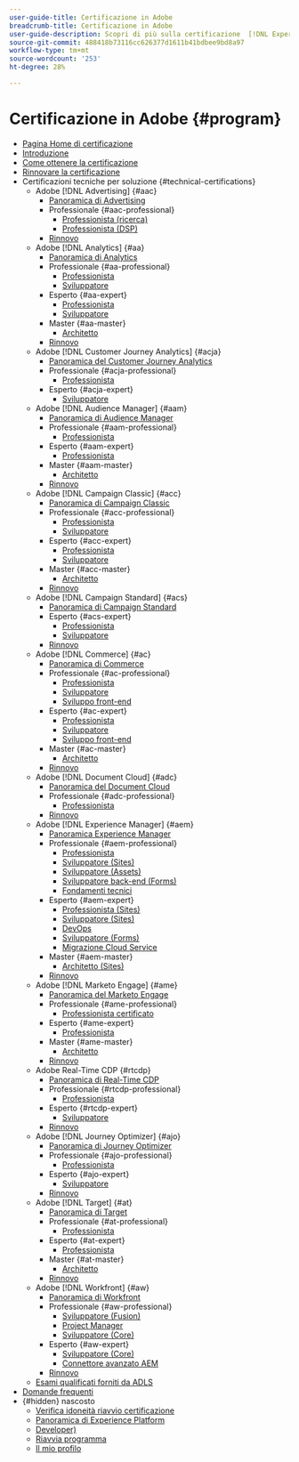 ```yaml
---
user-guide-title: Certificazione in Adobe
breadcrumb-title: Certificazione in Adobe
user-guide-description: Scopri di più sulla certificazione  [!DNL Experience Cloud] Adobe. Scopri cosa vuol dire ottenere una certificazione.
source-git-commit: 488418b73116cc626377d1611b41bdbee9bd8a97
workflow-type: tm+mt
source-wordcount: '253'
ht-degree: 28%

---
```



# Certificazione in Adobe {#program}

+ [Pagina Home di certificazione](overview.md)
+ [Introduzione](getting-started.md)
+ [Come ottenere la certificazione](how-to-get-certified.md)
+ [Rinnovare la certificazione](renew.md)
+ Certificazioni tecniche per soluzione {#technical-certifications}
   + Adobe [!DNL Advertising] {#aac}
      + [Panoramica di Advertising](/help/certifications/aac/aac-overview.md)
      + Professionale {#aac-professional}
         + [Professionista (ricerca)](/help/certifications/aac/aac-search-p-business.md)
         + [Professionista (DSP)](/help/certifications/aac/aac-dsp-p-business.md)
      + [Rinnovo](/help/certifications/aac/aac-renew.md)
   + Adobe [!DNL Analytics] {#aa}
      + [Panoramica di Analytics](/help/certifications/aa/aa-overview.md)
      + Professionale {#aa-professional}
         + [Professionista](/help/certifications/aa/aa-p-business.md)
         + [Sviluppatore](/help/certifications/aa/aa-p-developer.md)
      + Esperto {#aa-expert}
         + [Professionista](/help/certifications/aa/aa-e-business.md)
         + [Sviluppatore](/help/certifications/aa/aa-e-developer.md)
      + Master {#aa-master}
         + [Architetto](/help/certifications/aa/aa-m-architect.md)
      + [Rinnovo](/help/certifications/aa/aa-renew.md)
   + Adobe [!DNL Customer Journey Analytics] {#acja}
      + [Panoramica del Customer Journey Analytics](/help/certifications/acja/acja-overview.md)
      + Professionale {#acja-professional}
         + [Professionista](/help/certifications/acja/acja-p-business.md)
      + Esperto {#acja-expert}
         + [Sviluppatore](/help/certifications/acja/acja-e-developer.md)
   + Adobe [!DNL Audience Manager] {#aam}
      + [Panoramica di Audience Manager](/help/certifications/aam/aam-overview.md)
      + Professionale {#aam-professional}
         + [Professionista](/help/certifications/aam/aam-p-business.md)
      + Esperto {#aam-expert}
         + [Professionista](/help/certifications/aam/aam-e-business.md)
      + Master {#aam-master}
         + [Architetto](/help/certifications/aam/aam-m-architect.md)
      + [Rinnovo](/help/certifications/aam/aam-renew.md)
   + Adobe [!DNL Campaign Classic] {#acc}
      + [Panoramica di Campaign Classic](/help/certifications/acc/acc-overview.md)
      + Professionale {#acc-professional}
         + [Professionista](/help/certifications/acc/acc-p-business.md)
         + [Sviluppatore](/help/certifications/acc/acc-p-developer.md)
      + Esperto {#acc-expert}
         + [Professionista](/help/certifications/acc/acc-e-business.md)
         + [Sviluppatore](/help/certifications/acc/acc-e-developer.md)
      + Master {#acc-master}
         + [Architetto](/help/certifications/acc/acc-m-developer.md)
      + [Rinnovo](/help/certifications/acc/acc-renew.md)
   + Adobe [!DNL Campaign Standard] {#acs}
      + [Panoramica di Campaign Standard](/help/certifications/acs/acs-overview.md)
      + Esperto {#acs-expert}
         + [Professionista](/help/certifications/acs/acs-e-business.md)
         + [Sviluppatore](/help/certifications/acs/acs-e-developer.md)
      + [Rinnovo](/help/certifications/acs/acs-renew.md)
   + Adobe [!DNL Commerce] {#ac}
      + [Panoramica di Commerce](/help/certifications/ac/ac-overview.md)
      + Professionale {#ac-professional}
         + [Professionista](/help/certifications/ac/ac-p-business.md)
         + [Sviluppatore](/help/certifications/ac/ac-p-developer.md)
         + [Sviluppo front-end](/help/certifications/ac/ac-p-fedeveloper0623.md)
      + Esperto {#ac-expert}
         + [Professionista](/help/certifications/ac/ac-e-business.md)
         + [Sviluppatore](/help/certifications/ac/ac-e-developer.md)
         + [Sviluppo front-end](/help/certifications/ac/ac-e-fedeveloper0623.md)
      + Master {#ac-master}
         + [Architetto](/help/certifications/ac/ac-m-architect.md)
      + [Rinnovo](/help/certifications/ac/ac-renew.md)
   + Adobe [!DNL Document Cloud] {#adc}
      + [Panoramica del Document Cloud](/help/certifications/adc/adc-overview.md)
      + Professionale {#adc-professional}
         + [Professionista](/help/certifications/adc/adc-p-business.md)
      + [Rinnovo](/help/certifications/adc/adc-renew.md)
   + Adobe [!DNL Experience Manager] {#aem}
      + [Panoramica Experience Manager](/help/certifications/aem/aem-overview.md)
      + Professionale {#aem-professional}
         + [Professionista](/help/certifications/aem/aem-p-business.md)
         + [Sviluppatore (Sites)](/help/certifications/aem/aem-sites-p-developer.md)
         + [Sviluppatore (Assets)](/help/certifications/aem/aem-assets-p-developer.md)
         + [Sviluppatore back-end (Forms)](/help/certifications/aem/aem-forms-p-bedeveloper.md)
         + [Fondamenti tecnici](/help/certifications/aem/aem-p-foundations.md)
      + Esperto {#aem-expert}
         + [Professionista (Sites)](/help/certifications/aem/aem-sites-e-business.md)
         + [Sviluppatore (Sites)](/help/certifications/aem/aem-sites-e-developer.md)
         + [DevOps](/help/certifications/aem/aem-devops-e-engineer.md)
         + [Sviluppatore (Forms)](/help/certifications/aem/aem-forms-e-developer.md)
         + [Migrazione Cloud Service](/help/certifications/aem/aem-cs-e-migration.md)
      + Master {#aem-master}
         + [Architetto (Sites)](/help/certifications/aem/aem-sites-m-architect.md)
      + [Rinnovo](/help/certifications/aem/aem-renew.md)
   + Adobe [!DNL Marketo Engage] {#ame}
      + [Panoramica del Marketo Engage](/help/certifications/ame/ame-overview.md)
      + Professionale {#ame-professional}
         + [Professionista certificato](/help/certifications/ame/ame-p.md)
      + Esperto {#ame-expert}
         + [Professionista](/help/certifications/ame/ame-e-business.md)
      + Master {#ame-master}
         + [Architetto](/help/certifications/ame/ame-m-architect-23-08.md)
      + [Rinnovo](/help/certifications/ame/ame-renew.md)
   + Adobe Real-Time CDP {#rtcdp}
      + [Panoramica di Real-Time CDP](/help/certifications/rtcdp/rtcdp-overview.md)
      + Professionale {#rtcdp-professional}
         + [Professionista](/help/certifications/rtcdp/rtcdp-p-business.md)
      + Esperto {#rtcdp-expert}
         + [Sviluppatore](/help/certifications/rtcdp/rtcdp-e-developer.md)
      + [Rinnovo](/help/certifications/rtcdp/rtcdp-renew.md)
   + Adobe [!DNL Journey Optimizer] {#ajo}
      + [Panoramica di Journey Optimizer](/help/certifications/ajo/ajo-overview.md)
      + Professionale {#ajo-professional}
         + [Professionista](/help/certifications/ajo/ajo-p-business.md)
      + Esperto {#ajo-expert}
         + [Sviluppatore](/help/certifications/ajo/ajo-e-developer-23-10.md)
      + [Rinnovo](/help/certifications/ajo/ajo-renew.md)
   + Adobe [!DNL Target] {#at}
      + [Panoramica di Target](/help/certifications/at/at-overview.md)
      + Professionale {#at-professional}
         + [Professionista](/help/certifications/at/at-p-business.md)
      + Esperto {#at-expert}
         + [Professionista](/help/certifications/at/at-e-business.md)
      + Master {#at-master}
         + [Architetto](/help/certifications/at/at-m-architect0623.md)
      + [Rinnovo](/help/certifications/at/at-renew.md)
   + Adobe [!DNL Workfront] {#aw}
      + [Panoramica di Workfront](/help/certifications/aw/aw-overview.md)
      + Professionale {#aw-professional}
         + [Sviluppatore (Fusion)](/help/certifications/aw/aw-fusion-p-developer.md)
         + [Project Manager](/help/certifications/aw/aw-p-project-manager.md)
         + [Sviluppatore (Core)](/help/certifications/aw/aw-core-p-developer-23-12.md)
      + Esperto {#aw-expert}
         + [Sviluppatore (Core)](/help/certifications/aw/aw-core-e-developer-23-08.md)
         + [Connettore avanzato AEM](/help/certifications/aw/aw-aem-e-connector.md)
      + [Rinnovo](/help/certifications/aw/aw-renew.md)
   + [Esami qualificati forniti da ADLS](https://learning.adobe.com/certification/credentials)
+ [Domande frequenti](faq.md)
+ {#hidden} nascosto
   + [Verifica idoneità riavvio certificazione](exam-eligibility-check.md)
   + [Panoramica di Experience Platform](/help/certifications/aep/aep-overview.md)
   + [Developer)](/help/certifications/aep/aep-e-foundations.md)
   + [Riavvia programma](restart-program.md)
   + [Il mio profilo](my-profile.md)